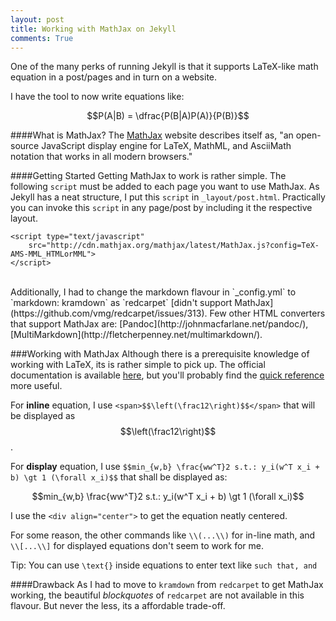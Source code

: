 ```yaml
---
layout: post
title: Working with MathJax on Jekyll 
comments: True
---
```


One of the many perks of running Jekyll is that it supports LaTeX-like math equation in a post/pages and in turn on a website. 

I have the tool to now write equations like:<br/>
<div align="center">$$P(A|B) = \dfrac{P(B|A)P(A)}{P(B)}$$</div>

####What is MathJax?
The [MathJax](https://www.mathjax.org/) website describes itself as, "an open-source JavaScript display engine for LaTeX, MathML, and AsciiMath notation that works in all modern browsers."

####Getting Started 
Getting MathJax to work is rather simple. The following `script` must be added to each page you want to use MathJax. As Jekyll has a neat structure, I put this `script` in `_layout/post.html`. Practically you can invoke this `script` in any page/post by including it the respective layout.

~~~
<script type="text/javascript" 
    src="http://cdn.mathjax.org/mathjax/latest/MathJax.js?config=TeX-AMS-MML_HTMLorMML">
</script>
~~~

<br/>
Additionally, I had to change the markdown flavour in `_config.yml` to `markdown: kramdown` as `redcarpet` [didn't support MathJax](https://github.com/vmg/redcarpet/issues/313).  Few other HTML converters that support MathJax are: [Pandoc](http://johnmacfarlane.net/pandoc/), [MultiMarkdown](http://fletcherpenney.net/multimarkdown/).

###Working with MathJax
Although there is a prerequisite knowledge of working with LaTeX, its is rather simple to pick up. The official documentation is available [here](http://docs.mathjax.org/en/latest/#), but you'll probably find the [quick reference](http://meta.math.stackexchange.com/questions/5020/mathjax-basic-tutorial-and-quick-reference) more useful.    

For **inline** equation, I use `<span>$$\left(\frac12\right)$$</span>` that will be displayed as <span>$$\left(\frac12\right)$$</span>.

For **display** equation, I use `$$min_{w,b} \frac{ww^T}2 s.t.: y_i(w^T x_i + b) \gt 1 (\forall x_i)$$` that shall be displayed as: <br/>
<div align="center">$$min_{w,b} \frac{ww^T}2 s.t.: y_i(w^T x_i + b) \gt 1 (\forall x_i)$$ </div>

I use the `<div align="center">` to get the equation neatly centered.

For some reason, the other commands like  `\\(...\\)` for in-line math, and `\\[...\\]` for displayed equations don't seem to work for me. 

Tip: You can use `\text{}` inside equations to enter text like `such that, and`

####Drawback
As I had to move to `kramdown` from `redcarpet` to get MathJax working, the beautiful *blockquotes* of `redcarpet` are not available in this flavour. But never the less, its a affordable trade-off. <i class="fa fa-thumbs-up"></i>


